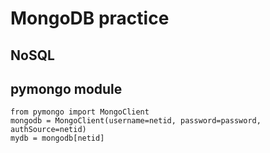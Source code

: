 # MongoDB practice
## NoSQL
## pymongo module
```
from pymongo import MongoClient
mongodb = MongoClient(username=netid, password=password, authSource=netid)
mydb = mongodb[netid]
```
